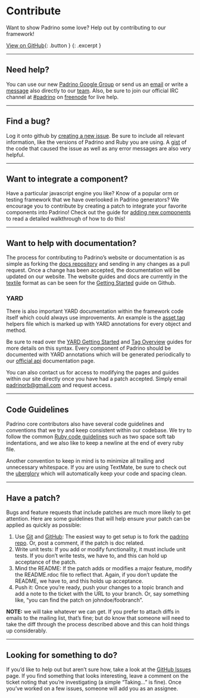 # Contribute

Want to show Padrino some love? Help out by contributing to our framework!

[View on GitHub](#){: .button }
{: .excerpt }

---

## Need help?

You can use our new [Padrino Google Group](http://groups.google.com/group/padrino) or send us an [email](mailto:padrinorb@gmail.com) or write a [message](http://github.com/padrino) also directly to our [team](http://github.com/padrino/following). Also, be sure to join our official IRC channel at [#padrino](irc://chat.freenode.net/#padrino) on [freenode](http://freenode.net) for live help.

---

## Find a bug?

Log it onto github by [creating a new issue](http://github.com/padrino/padrino-framework/issues). Be sure to include all relevant information, like the versions of Padrino and Ruby you are using. A [gist](http://gist.github.com/) of the code that caused the issue as well as any error messages are also very helpful.

---

## Want to integrate a component?

Have a particular javascript engine you like? Know of a popular orm or testing framework that we have overlooked in Padrino generators? We encourage you to contribute by creating a patch to integrate your favorite components into Padrino! Check out the guide for [adding new components](http://www.padrinorb.com/guides/adding-new-components) to read a detailed walkthrough of how to do this!

---

## Want to help with documentation?

The process for contributing to Padrino’s website or documentation is as simple as forking the [docs repository](https://github.com/padrino/padrino-docs) and sending in any changes as a pull request. Once a change has been accepted, the documentation will be updated on our website. The website guides and docs are currently in the [textile](http://textile.thresholdstate.com) format as can be seen for the [Getting Started](https://github.com/padrino/padrino-docs/blob/master/guides/getting-started.textile) guide on Github.

### YARD

There is also important YARD documentation within the framework code itself which could always use improvements. An example is the [asset tag](https://github.com/padrino/padrino-framework/blob/master/padrino-helpers/lib/padrino-helpers/asset_tag_helpers.rb) helpers file which is marked up with YARD annotations for every object and method.

Be sure to read over the [YARD Getting Started](http://rubydoc.info/docs/yard/file/docs/GettingStarted.md) and [Tag Overview](http://rubydoc.info/docs/yard/file/docs/Tags.md) guides for more details on this syntax. Every component of Padrino should be documented with YARD annotations which will be generated periodically to our [official api](http://www.padrinorb.com/api/Padrino/Helpers/AssetTagHelpers.html) documentation page.

You can also contact us for access to modifying the pages and guides within our site directly once you have had a patch accepted. Simply email [padrinorb@gmail.com](mailto:padrinorb@gmail.com) and request access.

---

## Code Guidelines

Padrino core contributors also have several code guidelines and conventions that we try and keep consistent within our codebase. We try to follow the common [Ruby code guidelines](http://pathfindersoftware.com/2008/10/elements-of-ruby-style) such as two space soft tab indentations, and we also like to keep a newline at the end of every ruby file.

Another convention to keep in mind is to minimize all trailing and unnecessary whitespace. If you are using TextMate, be sure to check out the [uberglory](https://github.com/glennr/uber-glory-tmbundle) which will automatically keep your code and spacing clean.

---

## Have a patch?

Bugs and feature requests that include patches are much more likely to get attention. Here are some guidelines that will help ensure your patch can be applied as quickly as possible:

1. Use [Git](http://git-scm.com/) and [GitHub](http://github.com/): The easiest way to get setup is to fork the [padrino repo](http://github.com/padrino/padrino-framework). Or, post a comment, if the patch is doc related.
2. Write unit tests: If you add or modify functionality, it must include unit tests. If you don’t write tests, we have to, and this can hold up acceptance of the patch.
3. Mind the README: If the patch adds or modifies a major feature, modify the README.rdoc file to reflect that. Again, if you don’t update the README, we have to, and this holds up acceptance.
4. Push it: Once you’re ready, push your changes to a topic branch and add a note to the ticket with the URL to your branch. Or, say something like, “you can find the patch on johndoe/foobranch”.

**NOTE:** we will take whatever we can get. If you prefer to attach diffs in emails to the mailing list, that’s fine; but do know that someone will need to take the diff through the process described above and this can hold things up considerably.

---

## Looking for something to do?

If you’d like to help out but aren’t sure how, take a look at the [GitHub Issues](http://github.com/padrino/padrino-framework/issues) page. If you find something that looks interesting, leave a comment on the ticket noting that you’re investigating (a simple “Taking…” is fine). Once you’ve worked on a few issues, someone will add you as an assignee.
